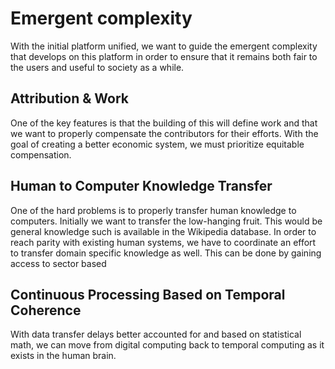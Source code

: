 
# Emergent complexity

With the initial platform unified, we want to guide the emergent complexity that develops on this platform in order to ensure that it remains both fair to the users and useful to society as a while.

## Attribution & Work
One of the key features is that the building of this will define work and that we want to properly compensate the contributors for their efforts. With the goal of creating a better economic system, we must prioritize equitable compensation.

## Human to Computer Knowledge Transfer
One of the hard problems is to properly transfer human knowledge to computers.
Initially we want to transfer the low-hanging fruit. This would be general knowledge such is available in the Wikipedia database.
In order to reach parity with existing human systems, we have to coordinate an effort to transfer domain specific knowledge as well. This can be done by gaining access to sector based

## Continuous Processing Based on Temporal Coherence
With data transfer delays better accounted for and based on statistical math, we can move from digital computing back to temporal computing as it exists in the human brain.
